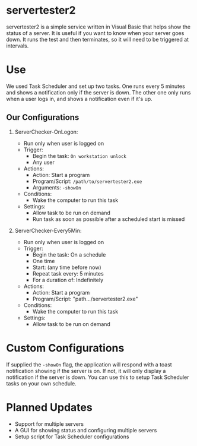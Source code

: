 # servertester2
servertester2 is a simple service written in Visual Basic that helps show the status of a server. It is useful if you want to know when your server goes down. It runs the test and then terminates, so it will need to be triggered at intervals.
# Use
We used Task Scheduler and set up two tasks. One runs every 5 minutes and shows a notification only if the server is down. The other one only runs when a user logs in, and shows a notification even if it's up.
## Our Configurations
1. ServerChecker-OnLogon:
	- Run only when user is logged on
	- Trigger:
		- Begin the task: `On workstation unlock`
		- Any user
	- Actions:
		- Action: Start a program
		- Program/Script: `/path/to/servertester2.exe`
		- Arguments: `-showOn`
	- Conditions:
		- Wake the computer to run this task
	- Settings:
		- Allow task to be run on demand
		- Run task as soon as possible after a scheduled start is missed

2. ServerChecker-Every5Min:
	- Run only when user is logged on
	- Trigger:
		- Begin the task: On a schedule
		- One time
		- Start: (any time before now)
		- Repeat task every: 5 minutes
		- For a duration of: Indefinitely
	- Actions:
		- Action: Start a program
		- Program/Script: "path.../servertester2.exe"
	- Conditions:
		- Wake the computer to run this task
	- Settings:
		- Allow task to be run on demand
# Custom Configurations
If supplied the `-showOn` flag, the application will respond with a toast notification showing if the server is on. If not, it will only display a notification if the server is down. You can use this to setup Task Scheduler tasks on your own schedule.
# Planned Updates
- Support for multiple servers
- A GUI for showing status and configuring multiple servers
- Setup script for Task Scheduler configurations
